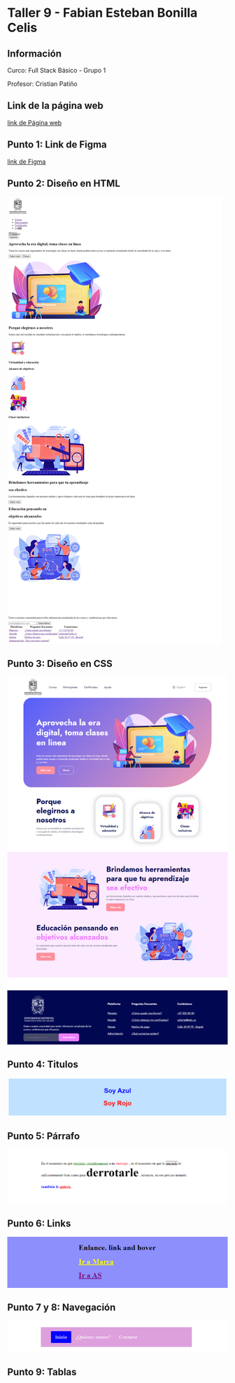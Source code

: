 <h1>Taller 9 - Fabian Esteban Bonilla Celis</h1>

<h2>Información</h2>
<p>Curco: Full Stack Básico - Grupo 1</p>
<p>Profesor: Cristian Patiño</p> 

<h2>Link de la página web</h2>

<a href="https://classicx06.github.io/taller-9/">link de Página web</a>

<h2>Punto 1: Link de Figma</h2>

<a href="https://www.figma.com/file/tqoWkOhBqpx4ALWYxQuxvs/Fabian-Esteban-Bonilla-Celis?type=design&node-id=0%3A1&mode=design&t=Eih6nqDK9Tiy5gzo-1">link de Figma</a>


<h2>Punto 2: Diseño en HTML</h2>

<img src="./public/images/punto-2.png" alt="punto-2">

<h2>Punto 3: Diseño en CSS</h2>

<img src="./public/images/punto-3.png" alt="punto-3">

<h2>Punto 4: Titulos</h2>

<img src="./public/images/punto-4.png" alt="punto-4">

<h2>Punto 5: Párrafo</h2>

<img src="./public/images/punto-5.png" alt="punto-5">

<h2>Punto 6: Links</h2>

<img src="./public/images/punto-6.png" alt="punto-6">

<h2>Punto 7 y 8: Navegación</h2>

<img src="./public/images/punto-7-8.png" alt="punto-7-8">

<h2>Punto 9: Tablas</h2>


